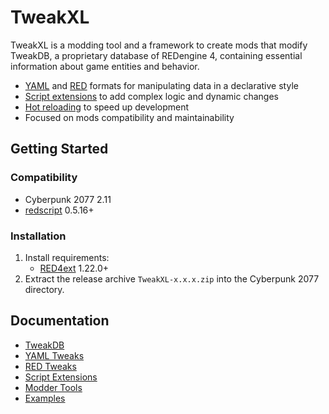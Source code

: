 # TweakXL

TweakXL is a modding tool and a framework to create mods that modify TweakDB, 
a proprietary database of REDengine 4, 
containing essential information about game entities and behavior.

- [YAML](https://github.com/psiberx/cp2077-tweak-xl/wiki/YAML-Tweaks) and [RED](https://github.com/psiberx/cp2077-tweak-xl/wiki/RED-Tweaks) formats for manipulating data in a declarative style 
- [Script extensions](https://github.com/psiberx/cp2077-tweak-xl/wiki/Script-Extensions) to add complex logic and dynamic changes 
- [Hot reloading](https://github.com/psiberx/cp2077-tweak-xl/wiki/Modder-Tools) to speed up development
- Focused on mods compatibility and maintainability  

## Getting Started

### Compatibility

- Cyberpunk 2077 2.11
- [redscript](https://github.com/jac3km4/redscript) 0.5.16+

### Installation

1. Install requirements:
   - [RED4ext](https://docs.red4ext.com/getting-started/installing-red4ext) 1.22.0+
2. Extract the release archive `TweakXL-x.x.x.zip` into the Cyberpunk 2077 directory.

## Documentation

- [TweakDB](https://github.com/psiberx/cp2077-tweak-xl/wiki/TweakDB)
- [YAML Tweaks](https://github.com/psiberx/cp2077-tweak-xl/wiki/YAML-Tweaks)
- [RED Tweaks](https://github.com/psiberx/cp2077-tweak-xl/wiki/RED-Tweaks)
- [Script Extensions](https://github.com/psiberx/cp2077-tweak-xl/wiki/Script-Extensions)
- [Modder Tools](https://github.com/psiberx/cp2077-tweak-xl/wiki/Modder-Tools)
- [Examples](https://github.com/psiberx/cp2077-tweak-xl/wiki/Examples)
